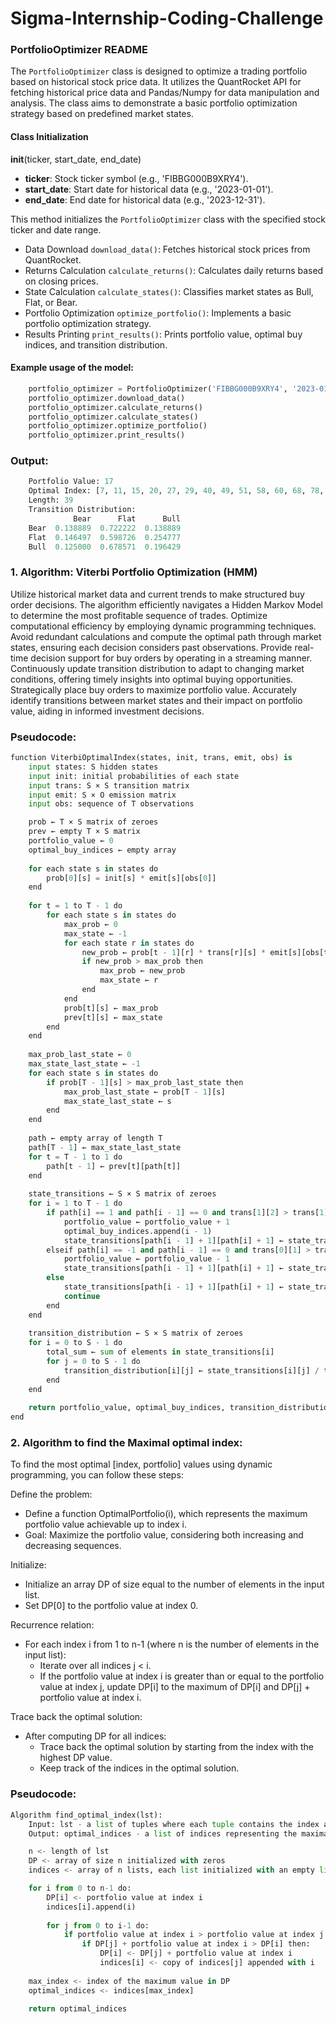 # Sigma-Internship-Coding-Challenge

### PortfolioOptimizer README

The `PortfolioOptimizer` class is designed to optimize a trading portfolio based on historical stock price data. It utilizes the QuantRocket API for fetching historical price data and Pandas/Numpy for data manipulation and analysis. The class aims to demonstrate a basic portfolio optimization strategy based on predefined market states.

#### Class Initialization

__init__(ticker, start_date, end_date)

- **ticker**: Stock ticker symbol (e.g., 'FIBBG000B9XRY4').
- **start_date**: Start date for historical data (e.g., '2023-01-01').
- **end_date**: End date for historical data (e.g., '2023-12-31').

This method initializes the `PortfolioOptimizer` class with the specified stock ticker and date range.

- Data Download `download_data()`: Fetches historical stock prices from QuantRocket.
- Returns Calculation `calculate_returns()`: Calculates daily returns based on closing prices.
- State Calculation `calculate_states()`: Classifies market states as Bull, Flat, or Bear.
- Portfolio Optimization `optimize_portfolio()`: Implements a basic portfolio optimization strategy.
- Results Printing `print_results()`: Prints portfolio value, optimal buy indices, and transition distribution.

#### Example usage of the model:

```python
    portfolio_optimizer = PortfolioOptimizer('FIBBG000B9XRY4', '2023-01-01', '2023-12-31')
    portfolio_optimizer.download_data()
    portfolio_optimizer.calculate_returns()
    portfolio_optimizer.calculate_states()
    portfolio_optimizer.optimize_portfolio()
    portfolio_optimizer.print_results()
```

### Output:

```python
    Portfolio Value: 17
    Optimal Index: [7, 11, 15, 20, 27, 29, 40, 49, 51, 58, 60, 68, 78, 84, 87, 93, 99, 102, 107, 109, 112, 116, 119, 122, 132, 141, 159, 163, 176, 186, 190, 206, 208, 211, 215, 217, 231, 233, 237]
    Length: 39
    Transition Distribution:
              Bear      Flat      Bull
    Bear  0.138889  0.722222  0.138889
    Flat  0.146497  0.598726  0.254777
    Bull  0.125000  0.678571  0.196429
```

### 1. Algorithm: Viterbi Portfolio Optimization (HMM)

Utilize historical market data and current trends to make structured buy order decisions. The algorithm efficiently navigates a Hidden Markov Model to determine the most profitable sequence of trades. Optimize computational efficiency by employing dynamic programming techniques. Avoid redundant calculations and compute the optimal path through market states, ensuring each decision considers past observations. Provide real-time decision support for buy orders by operating in a streaming manner. Continuously update transition distribution to adapt to changing market conditions, offering timely insights into optimal buying opportunities. Strategically place buy orders to maximize portfolio value. Accurately identify transitions between market states and their impact on portfolio value, aiding in informed investment decisions.

### Pseudocode:

```python
function ViterbiOptimalIndex(states, init, trans, emit, obs) is
    input states: S hidden states
    input init: initial probabilities of each state
    input trans: S × S transition matrix
    input emit: S × O emission matrix
    input obs: sequence of T observations

    prob ← T × S matrix of zeroes
    prev ← empty T × S matrix
    portfolio_value ← 0
    optimal_buy_indices ← empty array
    
    for each state s in states do
        prob[0][s] = init[s] * emit[s][obs[0]]
    end
    
    for t = 1 to T - 1 do
        for each state s in states do
            max_prob ← 0
            max_state ← -1
            for each state r in states do
                new_prob ← prob[t - 1][r] * trans[r][s] * emit[s][obs[t]]
                if new_prob > max_prob then
                    max_prob ← new_prob
                    max_state ← r
                end
            end
            prob[t][s] ← max_prob
            prev[t][s] ← max_state
        end
    end
    
    max_prob_last_state ← 0
    max_state_last_state ← -1
    for each state s in states do
        if prob[T - 1][s] > max_prob_last_state then
            max_prob_last_state ← prob[T - 1][s]
            max_state_last_state ← s
        end
    end
    
    path ← empty array of length T
    path[T - 1] ← max_state_last_state
    for t = T - 1 to 1 do
        path[t - 1] ← prev[t][path[t]]
    end
    
    state_transitions ← S × S matrix of zeroes
    for i = 1 to T - 1 do
        if path[i] == 1 and path[i - 1] == 0 and trans[1][2] > trans[1][0] then
            portfolio_value ← portfolio_value + 1
            optimal_buy_indices.append(i - 1)
            state_transitions[path[i - 1] + 1][path[i] + 1] ← state_transitions[path[i - 1] + 1][path[i] + 1] + 1
        elseif path[i] == -1 and path[i - 1] == 0 and trans[0][1] > trans[0][2] then
            portfolio_value ← portfolio_value - 1
            state_transitions[path[i - 1] + 1][path[i] + 1] ← state_transitions[path[i - 1] + 1][path[i] + 1] + 1
        else
            state_transitions[path[i - 1] + 1][path[i] + 1] ← state_transitions[path[i - 1] + 1][path[i] + 1] + 1
            continue
        end
    end
    
    transition_distribution ← S × S matrix of zeroes
    for i = 0 to S - 1 do
        total_sum ← sum of elements in state_transitions[i]
        for j = 0 to S - 1 do
            transition_distribution[i][j] ← state_transitions[i][j] / total_sum
        end
    end
    
    return portfolio_value, optimal_buy_indices, transition_distribution
end
```

### 2. Algorithm to find the Maximal optimal index:

To find the most optimal [index, portfolio] values using dynamic programming, you can follow these steps:

Define the problem:
- Define a function OptimalPortfolio(i), which represents the maximum portfolio value achievable up to index i.
- Goal: Maximize the portfolio value, considering both increasing and decreasing sequences.

Initialize:
- Initialize an array DP of size equal to the number of elements in the input list.
- Set DP[0] to the portfolio value at index 0.

Recurrence relation:
- For each index i from 1 to n-1 (where n is the number of elements in the input list):
  - Iterate over all indices j < i.
  - If the portfolio value at index i is greater than or equal to the portfolio value at index j, update DP[i] to the maximum of DP[i] and DP[j] + portfolio value at index i.

Trace back the optimal solution:
- After computing DP for all indices:
  - Trace back the optimal solution by starting from the index with the highest DP value.
  - Keep track of the indices in the optimal solution.

### Pseudocode:
```python
Algorithm find_optimal_index(lst):
    Input: lst - a list of tuples where each tuple contains the index and the portfolio value
    Output: optimal_indices - a list of indices representing the maximal optimal index

    n <- length of lst
    DP <- array of size n initialized with zeros
    indices <- array of n lists, each list initialized with an empty list

    for i from 0 to n-1 do:
        DP[i] <- portfolio value at index i
        indices[i].append(i)
        
        for j from 0 to i-1 do:
            if portfolio value at index i > portfolio value at index j then:
                if DP[j] + portfolio value at index i > DP[i] then:
                    DP[i] <- DP[j] + portfolio value at index i
                    indices[i] <- copy of indices[j] appended with i
    
    max_index <- index of the maximum value in DP
    optimal_indices <- indices[max_index]
    
    return optimal_indices
```
